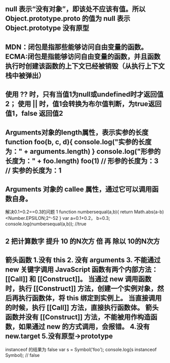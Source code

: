 null 表示“没有对象”，即该处不应该有值。所以 Object.prototype.__proto__ 的值为 null 表示 Object.prototype 没有原型
--------------------------------------
MDN：闭包是指那些能够访问自由变量的函数。
ECMA:闭包是指能够访问自由变量的函数，并且函数执行时创建该函数的上下文已经被销毁（从执行上下文栈中被弹出）
--------------------------------------
使用 ?? 时，只有当值1为null或undefined时才返回值2；
使用 || 时，值1会转换为布尔值判断，为true返回值1，false 返回值2
--------------------------------------
Arguments对象的length属性，表示实参的长度
function foo(b, c, d){
    console.log("实参的长度为：" + arguments.length)
}
console.log("形参的长度为：" + foo.length)
foo(1)
// 形参的长度为：3
// 实参的长度为：1
--------------------------------------
Arguments 对象的 callee 属性，通过它可以调用函数自身。
--------------------------------------
解决0.1+0.2==0.3的问题
1 function numbersequal(a,b){ return Math.abs(a-b)<Number.EPSILON;2^-52
} 
var a=0.1+0.2， b=0.3;
console.log(numbersequal(a,b)); //true

2 把计算数字 提升 10 的N次方 倍 再 除以 10的N次方
--------------------------------------
箭头函数
1.没有 this
2. 没有 arguments
3. 不能通过 new 关键字调用
JavaScript 函数有两个内部方法：[[Call]] 和 [[Construct]]。
当通过 new 调用函数时，执行 [[Construct]] 方法，创建一个实例对象，然后再执行函数体，将 this 绑定到实例上。
当直接调用的时候，执行 [[Call]] 方法，直接执行函数体。
箭头函数并没有 [[Construct]] 方法，不能被用作构造函数，如果通过 new 的方式调用，会报错。
4.没有 new.target
5.没有原型->prototype
--------------------------------------
instanceof 的结果为 false
var s = Symbol('foo');
console.log(s instanceof Symbol); // false